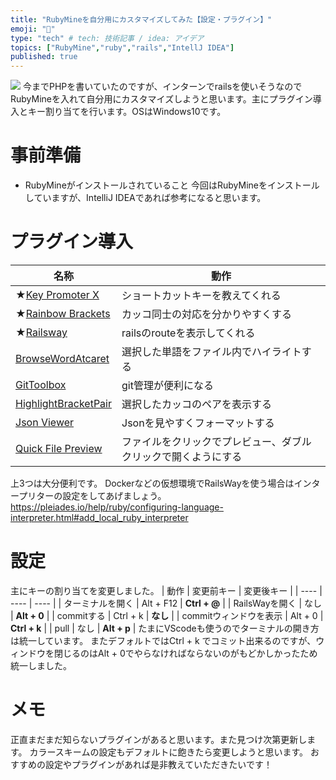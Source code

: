 ```yaml
---
title: "RubyMineを自分用にカスタマイズしてみた【設定・プラグイン】"
emoji: "🐶"
type: "tech" # tech: 技術記事 / idea: アイデア
topics: ["RubyMine","ruby","rails","IntellJ IDEA"]
published: true
---
```

![](https://storage.googleapis.com/zenn-user-upload/y2iox33eedmmapkk49t1xl78mv5x)
今までPHPを書いていたのですが、インターンでrailsを使いそうなのでRubyMineを入れて自分用にカスタマイズしようと思います。主にプラグイン導入とキー割り当てを行います。OSはWindows10です。

# 事前準備
- RubyMineがインストールされていること
今回はRubyMineをインストールしていますが、IntelliJ IDEAであれば参考になると思います。

# プラグイン導入
|  名称  |  動作  |
| ---- | ---- |
|  ★[Key Promoter X](https://plugins.jetbrains.com/plugin/9792-key-promoter-x)  |  ショートカットキーを教えてくれる  |
|  ★[Rainbow Brackets](https://plugins.jetbrains.com/plugin/10080-rainbow-brackets)  |  カッコ同士の対応を分かりやすくする  |
|  ★[Railsway](https://plugins.jetbrains.com/plugin/7110-railways)  |  railsのrouteを表示してくれる  |
|  [BrowseWordAtcaret](https://plugins.jetbrains.com/plugin/201-browsewordatcaret)  |  選択した単語をファイル内でハイライトする  |
|  [GitToolbox](https://plugins.jetbrains.com/plugin/7499-gittoolbox)  |  git管理が便利になる  |
|  [HighlightBracketPair](https://plugins.jetbrains.com/plugin/10465-highlightbracketpair)  |  選択したカッコのペアを表示する  |
|  [Json Viewer](https://plugins.jetbrains.com/plugin/14149-json-viewer)  |  Jsonを見やすくフォーマットする  |
|  [Quick File Preview](https://plugins.jetbrains.com/plugin/12778-quick-file-preview)  |  ファイルをクリックでプレビュー、ダブルクリックで開くようにする  |

上3つは大分便利です。
Dockerなどの仮想環境でRailsWayを使う場合はインタープリターの設定をしてあげましょう。
https://pleiades.io/help/ruby/configuring-language-interpreter.html#add_local_ruby_interpreter
# 設定
主にキーの割り当てを変更しました。
|  動作  |  変更前キー  |  変更後キー  |
| ---- | ---- | ---- |
|  ターミナルを開く  |  Alt + F12  |  **Ctrl + @**  |
|  RailsWayを開く  |  なし  |  **Alt + 0**  |
|  commitする  |  Ctrl + k  |  **なし**  |
|  commitウィンドウを表示  |  Alt + 0  |  **Ctrl + k**  |
|  pull  |  なし  |  **Alt + p**  |
たまにVScodeも使うのでターミナルの開き方は統一しています。
またデフォルトではCtrl + k でコミット出来るのですが、ウィンドウを閉じるのはAlt + 0でやらなければならないのがもどかしかったため統一しました。
# メモ
正直まだまだ知らないプラグインがあると思います。また見つけ次第更新します。
カラースキームの設定もデフォルトに飽きたら変更しようと思います。
おすすめの設定やプラグインがあれば是非教えていただきたいです！
